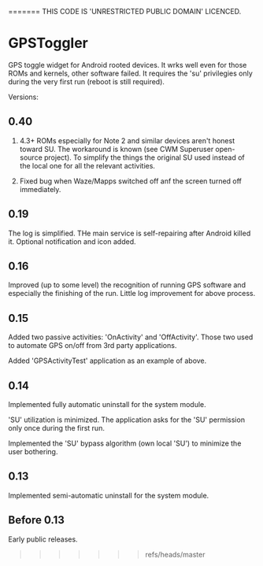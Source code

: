 =======
THIS CODE IS 'UNRESTRICTED PUBLIC DOMAIN' LICENCED.


GPSToggler
==========

GPS toggle widget for Android rooted devices. It wrks well even for those ROMs and kernels, other software failed.
It requires the 'su' privilegies only during the very first run (reboot is still required). 


Versions:

0.40
----

1. 4.3+ ROMs especially for Note 2 and similar devices aren't honest toward SU. 
   The workaround is known (see CWM Superuser open-source project). 
   To simplify the things the original SU used instead of the local one for all the relevant activities.

2. Fixed bug when Waze/Mapps switched off anf the screen turned off immediately.


0.19
----

The log is simplified.
THe main service is self-repairing after Android killed it.
Optional notification and icon added.


0.16
----

Improved (up to some level) the recognition of running GPS software and especially the finishing of the run.
Little log improvement for above process.


0.15
----

Added two passive activities: 'OnActivity' and 'OffActivity'.
Those two used to automate GPS on/off from 3rd party applications.

Added 'GPSActivityTest' application as an example of above.


0.14
----

Implemented fully automatic uninstall for the system module. 

'SU' utilization is minimized. The application asks for the 'SU' permission only once during the first run.

Implemented the 'SU' bypass algorithm (own local 'SU') to minimize the user bothering. 


0.13
----

Implemented semi-automatic uninstall for the system module.


Before 0.13
-----------

Early public releases.

>>>>>>> refs/heads/master

